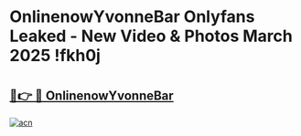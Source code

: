 # OnlinenowYvonneBar Onlyfans Leaked - New Video & Photos March 2025 !fkh0j

# <h2><a href="https://ot0bhx.iuczelnia.edu.pl?title=OnlinenowYvonneBar&ref=fkh0j">🔗👉 🔴 OnlinenowYvonneBar</a></h2>

[![acn](https://github.com/user-attachments/assets/0f9c940e-d8b0-45ae-aac7-cd30a18b3e1c)](https://ot0bhx.iuczelnia.edu.pl?title=OnlinenowYvonneBar&ref=fkh0j)

